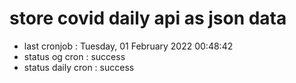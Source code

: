 # store covid daily api as json data

- last cronjob : Tuesday, 01 February 2022 00:48:42
- status og cron : success
- status daily cron : success
      
      